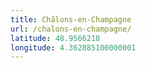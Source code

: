 ```yaml
---
title: Châlons-en-Champagne
url: /chalons-en-champagne/
latitude: 48.9566218
longitude: 4.362885100000001
---
```


